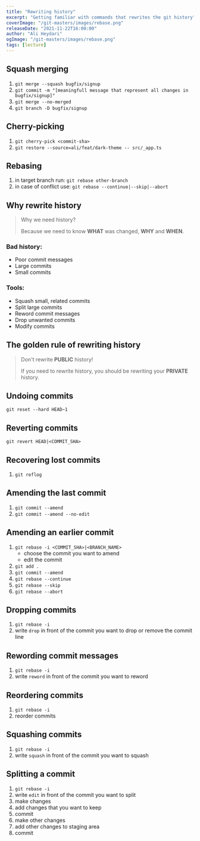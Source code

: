 ```yaml
---
title: "Rewriting history"
excerpt: "Getting familiar with commands that rewrites the git history"
coverImage: "/git-masters/images/rebase.png"
releaseDate: "2021-11-22T16:00:00"
author: "Ali Heydari"
ogImage: "/git-masters/images/rebase.png"
tags: [lecture]
---
```


## Squash merging

1. `git merge --squash bugfix/signup`
2. `git commit -m "[meaningfull message that represent all changes in bugfix/signup]"`
3. `git merge --no-merged`
4. `git branch -D bugfix/signup`

## Cherry-picking

1. `git cherry-pick <commit-sha>`
2. `git restore --source=ali/feat/dark-theme -- src/_app.ts`

## Rebasing

1. in target branch run: `git rebase other-branch`
2. in case of conflict use: `git rebase --continue|--skip|--abort`

## Why rewrite history

> Why we need history?
>
> Because we need to know **WHAT** was changed, **WHY** and **WHEN**.

### Bad history:

- Poor commit messages
- Large commits
- Small commits

### Tools:

- Squash small, related commits
- Split large commits
- Reword commit messages
- Drop unwanted commits
- Modify commits

## The golden rule of rewriting history

> Don't rewrite **PUBLIC** history!
>
> If you need to rewrite history, you should be rewriting your **PRIVATE** history.

## Undoing commits

`git reset --hard HEAD~1`

## Reverting commits

`git revert HEAD|<COMMIT_SHA>`

## Recovering lost commits

1. `git reflog`

## Amending the last commit

1. `git commit --amend`
2. `git commit --amend --no-edit`

## Amending an earlier commit

1. `git rebase -i <COMMIT_SHA>|<BRANCH_NAME>`
   - choose the commit you want to amend
   - edit the commit
2. `git add .`
3. `git commit --amend`
4. `git rebase --continue`
5. `git rebase --skip`
6. `git rebase --abort`

## Dropping commits

1. `git rebase -i`
2. write `drop` in front of the commit you want to drop or remove the commit line

## Rewording commit messages

1. `git rebase -i`
2. write `reword` in front of the commit you want to reword

## Reordering commits

1. `git rebase -i`
2. reorder commits

## Squashing commits

1. `git rebase -i`
2. write `squash` in front of the commit you want to squash

## Splitting a commit

1. `git rebase -i`
2. write `edit` in front of the commit you want to split
3. make changes
4. add changes that you want to keep
5. commit
6. make other changes
7. add other changes to staging area
8. commit
